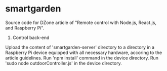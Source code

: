 # smartgarden
Source code for DZone article of "Remote control with Node.js, React.js, and Raspberry Pi".

1. Control back-end
   
Upload the content of 'smartgarden-server' directory to a directory in a Raspberry Pi device equipped with all necessary hardware, accoring to the article guidelines.
Run 'npm install' command in the device directory.
Run 'sudo node outdoorController.js' in the device directory.
